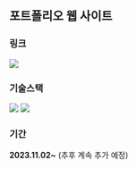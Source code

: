 ## 포트폴리오 웹 사이트

### 링크

<a href="https://han0224.github.io/portfolio/#/">
<img src="https://img.shields.io/badge/GitHub Pages-222222.svg?style=for-the-badge&logo=GitHub Pages&logoColor=white"/>
</a>

### 기술스택

<img src="https://img.shields.io/badge/JavaScript-F7DF1E.svg?style=for-the-badge&logo=JavaScript&logoColor=black"/>
<img src="https://img.shields.io/badge/React-61DAFB.svg?style=for-the-badge&logo=React&logoColor=black"/>

### 기간

**2023.11.02~** (추후 계속 추가 예정)
